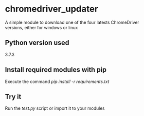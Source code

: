 # chromedriver_updater
A simple module to download one of the four latests ChromeDriver versions, either for windows or linux

## Python version used 
3.7.3

## Install required modules with pip
Execute the command *pip install -r requirements.txt*

## Try it
Run the *test.py* script or import it to your modules
